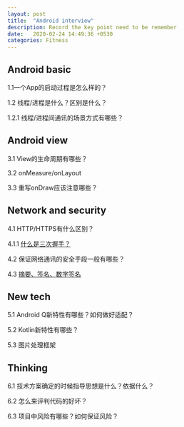 ```yaml
---
layout: post
title:  "Android interview"
description: Record the key point need to be remember
date:   2020-02-24 14:49:36 +0530
categories: Fitness
---
```


## Android basic
1.1一个App的启动过程是怎么样的？

1.2 线程/进程是什么？区别是什么？

1.2.1 线程/进程间通讯的场景方式有哪些？

## Android view
3.1 View的生命周期有哪些？

3.2 onMeasure/onLayout

3.3 重写onDraw应该注意哪些？

## Network and security
4.1 HTTP/HTTPS有什么区别？

4.1.1 [什么是三次握手？](https://baijiahao.baidu.com/s?id=1614404084382122793&wfr=spider&for=pc)

4.2 保证网络通讯的安全手段一般有哪些？

4.3 [摘要、签名、数字签名](https://www.cnblogs.com/ricklz/p/11306820.html)


## New tech
5.1 Android Q新特性有哪些？如何做好适配？

5.2 Kotlin新特性有哪些？

5.3 图片处理框架

## Thinking
6.1 技术方案确定的时候指导思想是什么？依据什么？

6.2 怎么来评判代码的好坏？

6.3 项目中风险有哪些？如何保证风险？


